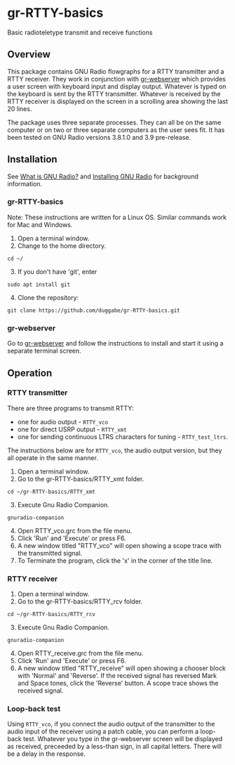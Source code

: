 # gr-RTTY-basics

Basic radioteletype transmit and receive functions

## Overview

This package contains GNU Radio flowgraphs for a RTTY transmitter and a RTTY receiver. They work in conjunction with [gr-webserver](https://github.com/duggabe/gr-webserver) which provides a user screen with keyboard input and display output. Whatever is typed on the keyboard is sent by the RTTY transmitter. Whatever is received by the RTTY receiver is displayed on the screen in a scrolling area showing the last 20 lines.

The package uses three separate processes. They can all be on the same computer or on two or three separate computers as the user sees fit. It has been tested on GNU Radio versions 3.8.1.0 and 3.9 pre-release.

## Installation

See [What is GNU Radio?](https://wiki.gnuradio.org/index.php/What_is_GNU_Radio%3F) and [Installing GNU Radio](https://wiki.gnuradio.org/index.php/InstallingGR) for background information.

### gr-RTTY-basics

Note: These instructions are written for a Linux OS. Similar commands work for Mac and Windows.

1. Open a terminal window.
2. Change to the home directory.  
```
cd ~/  
```
3. If you don't have 'git', enter  
```
sudo apt install git  
```
4. Clone the repository:  
```
git clone https://github.com/duggabe/gr-RTTY-basics.git
```

### gr-webserver

Go to [gr-webserver](https://github.com/duggabe/gr-webserver) and follow the instructions to install and start it using a separate terminal screen.

## Operation

### RTTY transmitter

There are three programs to transmit RTTY:

* one for audio output - `RTTY_vco`
* one for direct USRP output - `RTTY_xmt`
* one for sending continuous LTRS characters for tuning - `RTTY_test_ltrs`.

The instructions below are for `RTTY_vco`, the audio output version, but they all operate in the same manner.

1. Open a terminal window.
2. Go to the gr-RTTY-basics/RTTY_xmt folder.  
```
cd ~/gr-RTTY-basics/RTTY_xmt
```
3. Execute Gnu Radio Companion.  
```
gnuradio-companion
```
4. Open RTTY_vco.grc from the file menu.
5. Click 'Run' and 'Execute' or press F6.
6. A new window titled "RTTY_vco" will open showing a scope trace with the transmitted signal.
7. To Terminate the program, click the 'x' in the corner of the title line.


### RTTY receiver

1. Open a terminal window.
2. Go to the gr-RTTY-basics/RTTY_rcv folder.  
```
cd ~/gr-RTTY-basics/RTTY_rcv
```
3. Execute Gnu Radio Companion.  
```
gnuradio-companion
```
4. Open RTTY_receive.grc from the file menu.
5. Click 'Run' and 'Execute' or press F6.
6. A new window titled "RTTY_receive" will open showing a chooser block with 'Normal' and 'Reverse'. If the received signal has reversed Mark and Space tones, click the 'Reverse' button. A scope trace shows the received signal.

### Loop-back test

Using `RTTY_vco`, if you connect the audio output of the transmitter to the audio input of the receiver using a patch cable, you can perform a loop-back test. Whatever you type in the gr-webserver screen will be displayed as received, preceeded by a less-than sign, in all capital letters. There will be a delay in the response.

